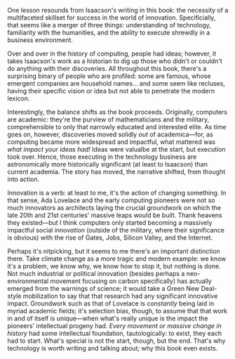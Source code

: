 One lesson resounds from Isaacson's writing in this book: the necessity of a multifaceted skillset for success in the world of innovation. Specificially, that seems like a merger of three things: understanding of technology, familiarity with the humanities, and the ability to execute shrewdly in a business environment.

Over and over in the history of computing, people had ideas; however, it takes Isaacson's work as a historian to dig up those who didn't or couldn't do anything with their discoveries. All throughout this book, there's a surprising binary of people who are profiled: some are famous, whose emergent companies are household names... and some seem like recluses, having their specific vision or idea but not able to penetrate the modern lexicon.

Interestingly, the balance shifts as the book proceeds. Originally, computers are academic: they're the purview of mathematicians and the military, comprehensible to only that narrowly educated and interested elite. As time goes on, however, discoveries moved solidly _out_ of academica—for, as computing became more widespread and impactful, what mattered was _what impact your ideas had!_ Ideas were valualbe at the start, but execution took over. Hence, those executing in the technology business are astronomically more historically significant (at least to Isaacson) than current academia. The story has moved, the narrative shifted, from thought into action.

Innovation is a verb: at least to me, it's the action of changing something. In that sense, Ada Lovelace and the early computing pioneers were not so much innovators as architects laying the crucial groundwork on which the late 20th and 21st centuries' massive leaps would be built. Thank heavens they existed—but I think computers only started becoming a massively impactful social _innovation_ (outside of the military, where their significance is obvious) with the rise of Gates, Jobs, Silicon Valley, and the Internet.

Perhaps it's nitpicking, but it seems to me there's an important distinction there. Take climate change as a more tragic and modern example: we know it's a problem, we know why, we know how to stop it, but nothing is done. Not much industrial or political innovation (besides perhaps a neo-environmental movement focusing on carbon specifically) has actually emerged from the warnings of science; it would take a Green New Deal-style mobilization to say that that research had any significant innovative impact. Groundwork such as that of Lovelace is _constantly_ being laid in myriad academic fields; it's selection bias, though, to assume that that work in and of itself is unique—when what's really unique is the impact the pioneers' intellectual progeny had. _Every movement or massive change in history_ had some intellectual foundation, tautologically: to exist, they each had to start. What's special is not the start, though, but the end. That's why technology is worth writing and talking about; why this book even exists.
